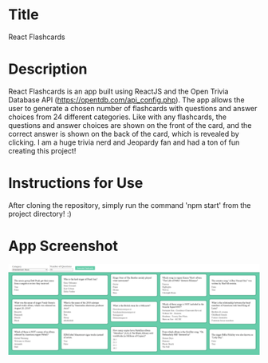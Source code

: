 # Title
React Flashcards

# Description
React Flashcards is an app built using ReactJS and the Open Trivia Database API (https://opentdb.com/api_config.php). The app allows the user to generate a chosen number of flashcards with questions and answer choices from 24 different categories. Like with any flashcards, the questions and answer choices are shown on the front of the card, and the correct answer is shown on the back of the card, which is revealed by clicking. I am a huge trivia nerd and Jeopardy fan and had a ton of fun creating this project!

# Instructions for Use
After cloning the repository, simply run the command 'npm start' from the project directory! :)

# App Screenshot
![Screenshot](screencap.png)
